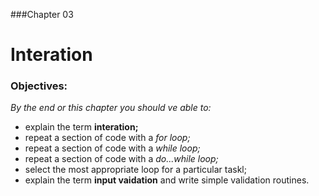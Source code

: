###Chapter 03

# Interation

### Objectives:

*By the end or this chapter you should ve able to:*

- explain the term **interation;**
- repeat a section of code with a *for loop;*
- repeat a section of code with a *while loop;*
- repeat a section of code with a *do...while loop;*
- select the most appropriate loop for a particular taskl;
- explain the term **input vaidation** and write simple validation routines.

